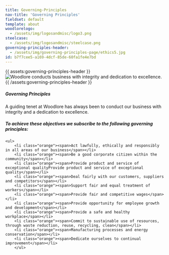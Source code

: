 ```yaml
---
title: Governing-Principles
nav-title: 'Governing Principles'
fieldset: default
template: about
woodlorelogo:
  - /assets/img/logosandmisc/logo3.png
steelcase:
  - /assets/img/logosandmisc/steelcase.png
governing-principles-header:
  - /assets/img/governing-principles-page/ethics5.jpg
id: b7f7cee5-a169-4dcf-85de-60fa1fe4e7bd
---
```

<div class="block">
    <div class="row">
        {{ assets:governing-principles-header }}
        <div class="col">
            <img src="{{ glide:url q="75" fm="jpg" }}" class="large-image" alt="Woodlore conducts business with integrity and dedication to excellence."/>
        </div>
        {{ /assets:governing-principles-header }}
    </div>
</div>

<div class="block">
    <h5 class="orange bold">Governing Principles</h5>
    <p>A guiding tenet at Woodlore has always been to conduct our business with integrity and a dedication to excellence.</p>
</div>
<div class="block">
    <h5 class="orange bold">To achieve these objectives we subscribe to the following governing principles:</h5>

    <ul>
        <li class="orange"><span>Act lawfully, ethically and responsibly in all areas of our business</span></li>
        <li class="orange"><span>Be a good corporate citizen within the community</span></li>
        <li class="orange"><span>Provide product and service of exceptional qualityProvide product and service of exceptional quality</span></li>
        <li class="orange"><span>Deal fairly with our customers, suppliers and competitors</span></li>
        <li class="orange"><span>Support fair and equal treatment of workers</span></li>
        <li class="orange"><span>Provide fair and competitive wages</span></li>
        <li class="orange"><span>Provide opportunity for employee growth and development</span></li>
        <li class="orange"><span>Provide a safe and healthy workplace</span></li>
        <li class="orange"><span>Commit to sustainable use of resources, through waste reduction, reuse, recycling, clean</span></li>
        <li class="orange"><span>Manufacturing processes and energy conservation</span></li>
        <li class="orange"><span>Dedicate ourselves to continual improvement</span></li>
        </ul>
</div>